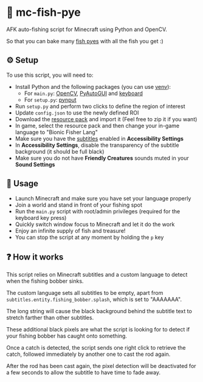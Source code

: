 # 🎣 mc-fish-pye

AFK auto-fishing script for Minecraft using Python and OpenCV.

So that you can bake many [fish p*y*es](https://en.wikipedia.org/wiki/Fish_pie) with all the fish you get :)

## ⚙️ Setup

To use this script, you will need to:
- Install Python and the following packages (you can use [venv](https://docs.python.org/3/library/venv.html)):
  - For `main.py`: [OpenCV](https://pypi.org/project/opencv-python/), [PyAutoGUI](https://pypi.org/project/PyAutoGUI/) and [keyboard](https://pypi.org/project/keyboard/)
  - For `setup.py`: [pynput](https://pypi.org/project/pynput/)
- Run `setup.py` and perform two clicks to define the region of interest
- Update `config.json` to use the newly defined ROI
- Download the [resource pack](./resource-pack/) and import it (Feel free to zip it if you want)
- In game, select the resource pack and then change your in-game language to "Bionic Fisher Lang"
- Make sure you have the [subtitles](https://minecraft.wiki/w/Subtitles) enabled in **Accessibility Settings**
- In **Accessibility Settings**, disable the transparency of the subtitle background (it should be full black)
- Make sure you do not have **Friendly Creatures** sounds muted in your **Sound Settings**

## 📖 Usage

- Launch Minecraft and make sure you have set your language properly
- Join a world and stand in front of your fishing spot
- Run the `main.py` script with root/admin privileges (required for the keyboard key press)
- Quickly switch window focus to Minecraft and let it do the work
- Enjoy an infinite supply of fish and treasure!
- You can stop the script at any moment by holding the `p` key 

## ❓ How it works

This script relies on Minecraft subtitles and a custom language to detect when the fishing bobber sinks.

The custom language sets all subtitles to be empty, apart from `subtitles.entity.fishing_bobber.splash`, which is set to "AAAAAAA".

The long string will cause the black background behind the subtitle text to stretch farther than other subtitles.

These additional black pixels are what the script is looking for to detect if your fishing bobber has caught onto something.

Once a catch is detected, the script sends one right click to retrieve the catch, followed immediately by another one to cast the rod again.

After the rod has been cast again, the pixel detection will be deactivated for a few seconds to allow the subtitle to have time to fade away.
